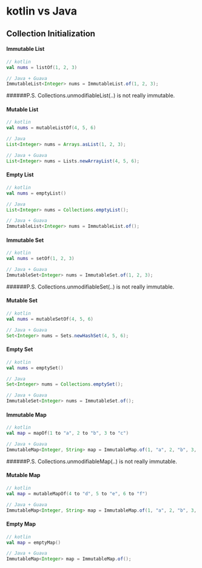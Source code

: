 # kotlin vs Java

## Collection Initialization

#### Immutable List
```kotlin
// kotlin
val nums = listOf(1, 2, 3)
```

```java
// Java + Guava
ImmutableList<Integer> nums = ImmutableList.of(1, 2, 3);
```
######P.S. Collections.unmodifiableList(..) is not really immutable.

#### Mutable List
```kotlin
// kotlin
val nums = mutableListOf(4, 5, 6)
```

```java
// Java
List<Integer> nums = Arrays.asList(1, 2, 3);

// Java + Guava
List<Integer> nums = Lists.newArrayList(4, 5, 6);
```

#### Empty List
```kotlin
// kotlin
val nums = emptyList()
```

```java
// Java
List<Integer> nums = Collections.emptyList();

// Java + Guava
ImmutableList<Integer> nums = ImmutableList.of();
```
#### Immutable Set
```kotlin
// kotlin
val nums = setOf(1, 2, 3)
```

```java
// Java + Guava
ImmutableSet<Integer> nums = ImmutableSet.of(1, 2, 3);
```
######P.S. Collections.unmodifiableSet(..) is not really immutable.

#### Mutable Set
```kotlin
// kotlin
val nums = mutableSetOf(4, 5, 6)
```

```java
// Java + Guava
Set<Integer> nums = Sets.newHashSet(4, 5, 6);
```
#### Empty Set
```kotlin
// kotlin
val nums = emptySet()
```

```java
// Java
Set<Integer> nums = Collections.emptySet();

// Java + Guava
ImmutableSet<Integer> nums = ImmutableSet.of();
```

#### Immutable Map
```kotlin
// kotlin
val map = mapOf(1 to "a", 2 to "b", 3 to "c")
```

```java
// Java + Guava
ImmutableMap<Integer, String> map = ImmutableMap.of(1, "a", 2, "b", 3, "c");
```
######P.S. Collections.unmodifiableMap(..) is not really immutable.

#### Mutable Map
```kotlin
// kotlin
val map = mutableMapOf(4 to "d", 5 to "e", 6 to "f")
```

```java
// Java + Guava
ImmutableMap<Integer, String> map = ImmutableMap.of(1, "a", 2, "b", 3, "c");
```

#### Empty Map
```kotlin
// kotlin
val map = emptyMap()
```

```java
// Java + Guava
ImmutableMap<Integer> map = ImmutableMap.of();
```
